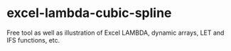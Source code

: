 # excel-lambda-cubic-spline
Free tool as well as illustration of Excel LAMBDA, dynamic arrays, LET and IFS functions, etc.
